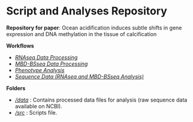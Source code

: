 # Script and Analyses Repository

**Repository for paper**: Ocean acidification induces subtle shifts in gene expression and DNA methylation in the tissue of calcification

**Workflows**
* [*RNAseq Data Processing*](https://github.com/epigeneticstoocean/AE17_Cvirginica_MolecularResponse/blob/master/01A_RNA_processing.md)
* [*MBD-BSseq Data Processing*](https://github.com/epigeneticstoocean/AE17_Cvirginica_MolecularResponse/blob/master/01B_DNAm_processing.md)
* [*Phenotype Analysis*]()
* [*Sequence Data (RNAseq and MBD-BSseq Analysis)*]()
  
**Folders**
* [*/data*](https://github.com/epigeneticstoocean/AE17_Cvirginica_MolecularResponse/tree/master/data) : Contains processed data files for analysis (raw sequence data available on NCBI).
* [*/src*](https://github.com/epigeneticstoocean/AE17_Cvirginica_MolecularResponse/blob/master/01B_DNAm_processing.md) : Scripts file.


